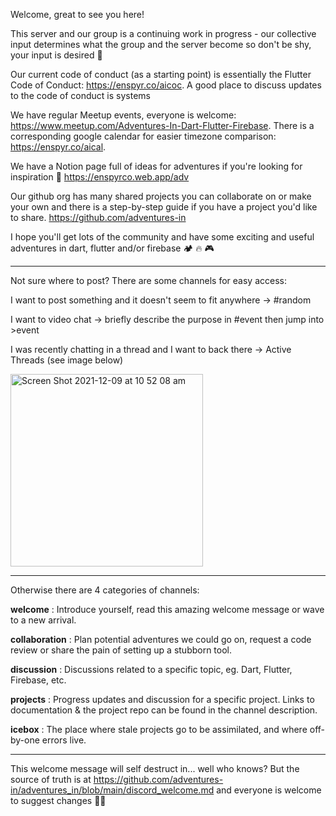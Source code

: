 Welcome, great to see you here!

This server and our group is a continuing work in progress - our collective input determines what the group and the server become so don't be shy, your input is desired 🙂 

Our current code of conduct (as a starting point) is essentially the Flutter Code of Conduct: https://enspyr.co/aicoc.  A good place to discuss updates to the code of conduct is systems 

We have regular Meetup events, everyone is welcome: https://www.meetup.com/Adventures-In-Dart-Flutter-Firebase.  There is a corresponding google calendar for easier timezone comparison: https://enspyr.co/aical.

We have a Notion page full of ideas for adventures if you're looking for inspiration 👀 https://enspyrco.web.app/adv

Our github org has many shared projects you can collaborate on or make your own and there is a step-by-step guide if you have a project you'd like to share. https://github.com/adventures-in

I hope you'll get lots of the community and have some exciting and useful adventures in dart, flutter and/or firebase 🏕️ 🔥 🎮 

---

Not sure where to post?  There are some channels for easy access:

I want to post something and it doesn't seem to fit anywhere -> #random

I want to video chat -> briefly describe the purpose in #event then jump into >event

I was recently chatting in a thread and I want to back there -> Active Threads (see image below)

<img width="308" alt="Screen Shot 2021-12-09 at 10 52 08 am" src="https://user-images.githubusercontent.com/1059276/145333141-5ce98305-a156-4446-b424-f627033a0e92.png">

---

Otherwise there are 4 categories of channels:

**welcome** : Introduce yourself, read this amazing welcome message or wave to a new arrival.

**collaboration** : Plan potential adventures we could go on, request a code review or share the pain of setting up a stubborn tool.

**discussion** : Discussions related to a specific topic, eg. Dart, Flutter, Firebase, etc.

**projects** : Progress updates and discussion for a specific project.  Links to documentation & the project repo can be found in the channel description.

**icebox** : The place where stale projects go to be assimilated, and where off-by-one errors live.

---

This welcome message will self destruct in... well who knows?  But the source of truth is at https://github.com/adventures-in/adventures_in/blob/main/discord_welcome.md and everyone is welcome to suggest changes 👩‍🔧
